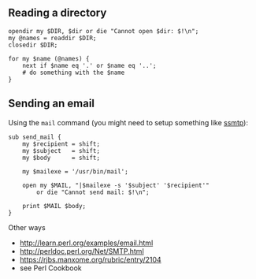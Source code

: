 Reading a directory
-------------------

    opendir my $DIR, $dir or die "Cannot open $dir: $!\n";
    my @names = readdir $DIR;
    closedir $DIR;
    
    for my $name (@names) {
        next if $name eq '.' or $name eq '..';
        # do something with the $name
    }

Sending an email
----------------

Using the `mail` command (you might need to setup something like [ssmtp](http://jreisinger.blogspot.sk/2014/02/fixing-email-aliases-when-using-ssmtp.html)):

    sub send_mail {
        my $recipient = shift;
        my $subject   = shift;
        my $body      = shift;

        my $mailexe = '/usr/bin/mail';

        open my $MAIL, "|$mailexe -s '$subject' '$recipient'"
            or die "Cannot send mail: $!\n";

        print $MAIL $body;
    }
    
Other ways

* http://learn.perl.org/examples/email.html
* http://perldoc.perl.org/Net/SMTP.html
* https://rjbs.manxome.org/rubric/entry/2104
* see Perl Cookbook
